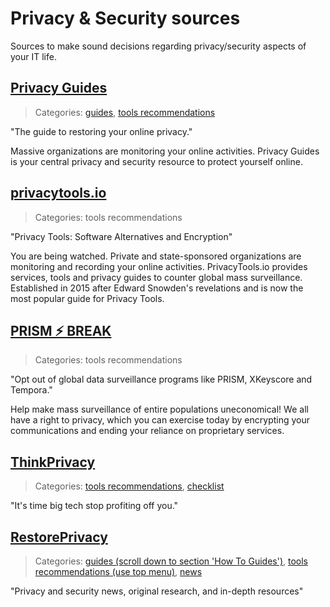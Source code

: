 # Privacy & Security sources

Sources to make sound decisions regarding privacy/security aspects of your IT life.


## [Privacy Guides](https://www.privacyguides.org/)
> Categories: [guides](https://www.privacyguides.org/basics/threat-modeling/), [tools recommendations](https://www.privacyguides.org/tools/)

"The guide to restoring your online privacy."

Massive organizations are monitoring your online activities. Privacy Guides is your central privacy and security resource to protect yourself online.


## [privacytools.io](https://www.privacytools.io/)
> Categories: tools recommendations

"Privacy Tools: Software Alternatives and Encryption"

You are being watched. Private and state-sponsored organizations are monitoring and recording your online activities. PrivacyTools.io provides services, tools and privacy guides to counter global mass surveillance. Established in 2015 after Edward Snowden's revelations and is now the most popular guide for Privacy Tools.


## [PRISM ⚡ BREAK](https://prism-break.org/en/)
> Categories: tools recommendations

"Opt out of global data surveillance programs like PRISM, XKeyscore and Tempora."

Help make mass surveillance of entire populations uneconomical! We all have a right to privacy, which you can exercise today by encrypting your communications and ending your reliance on proprietary services.


## [ThinkPrivacy](https://www.thinkprivacy.ch/)
> Categories: [tools recommendations](https://www.thinkprivacy.ch/), [checklist](https://www.thinkprivacy.ch/checklist/)

"It's time big tech stop profiting off you."


## [RestorePrivacy](https://restoreprivacy.com/)
> Categories: [guides (scroll down to section 'How To Guides')](https://restoreprivacy.com/), [tools recommendations (use top menu)](https://restoreprivacy.com/), [news](https://restoreprivacy.com/category/news-reports/)

"Privacy and security news, original research, and in-depth resources"

